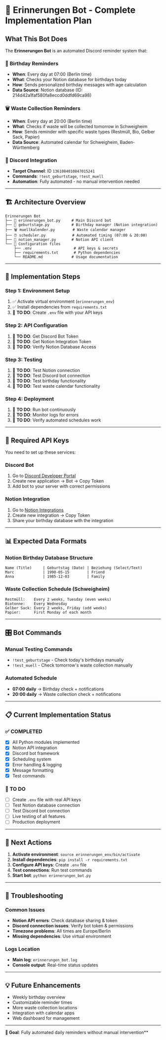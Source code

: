 # 🎯 Erinnerungen Bot - Complete Implementation Plan

## **What This Bot Does**

The **Erinnerungen Bot** is an automated Discord reminder system that:

### 🎂 **Birthday Reminders**
- **When**: Every day at 07:00 (Berlin time)
- **What**: Checks your Notion database for birthdays today
- **How**: Sends personalized birthday messages with age calculation
- **Data Source**: Notion database (ID: 214d42a1faf580fa8eccd0ddfd69ca98)

### 🗑️ **Waste Collection Reminders** 
- **When**: Every day at 20:00 (Berlin time)
- **What**: Checks if waste will be collected tomorrow in Schweigheim
- **How**: Sends reminder with specific waste types (Restmüll, Bio, Gelber Sack, Papier)
- **Data Source**: Automated calendar for Schweigheim, Baden-Württemberg

### 🤖 **Discord Integration**
- **Target Channel**: ID `1361084010847015241`
- **Commands**: `!test_geburtstage`, `!test_muell`
- **Automation**: Fully automated - no manual intervention needed

---

## **🏗️ Architecture Overview**

```
Erinnerungen Bot
├── 🤖 erinnerungen_bot.py     # Main Discord bot
├── 🎂 geburtstage.py          # Birthday manager (Notion integration)
├── 🗑️ muellkalender.py        # Waste calendar manager
├── ⏰ scheduler.py            # Automated timing (07:00 & 20:00)
├── 📝 notion_manager.py       # Notion API client
└── 🔧 Configuration files
    ├── .env                   # API keys & secrets
    ├── requirements.txt       # Python dependencies
    └── README.md             # Usage documentation
```

---

## **🚀 Implementation Steps**

### **Step 1: Environment Setup**
1. ✅ Activate virtual environment (`erinnerungen_env`)
2. ✅ Install dependencies from `requirements.txt`
3. 🔧 **TO DO**: Create `.env` file with your API keys

### **Step 2: API Configuration**
1. 🔧 **TO DO**: Get Discord Bot Token
2. 🔧 **TO DO**: Get Notion Integration Token
3. 🔧 **TO DO**: Verify Notion Database Access

### **Step 3: Testing**
1. 🔧 **TO DO**: Test Notion connection
2. 🔧 **TO DO**: Test Discord bot connection
3. 🔧 **TO DO**: Test birthday functionality
4. 🔧 **TO DO**: Test waste calendar functionality

### **Step 4: Deployment**
1. 🔧 **TO DO**: Run bot continuously
2. 🔧 **TO DO**: Monitor logs for errors
3. 🔧 **TO DO**: Verify automated schedules work

---

## **🔑 Required API Keys**

You need to set up these services:

### **Discord Bot**
1. Go to [Discord Developer Portal](https://discord.com/developers/applications)
2. Create new application → Bot → Copy Token
3. Add bot to your server with correct permissions

### **Notion Integration**
1. Go to [Notion Integrations](https://www.notion.so/my-integrations)
2. Create new integration → Copy Token
3. Share your birthday database with the integration

---

## **📊 Expected Data Formats**

### **Notion Birthday Database Structure**
```
Name (Title)     | Geburtstag (Date) | Beziehung (Select/Text)
Marc             | 1990-05-15        | Friend
Anna             | 1985-12-03        | Family
```

### **Waste Collection Schedule (Schweigheim)**
```
Restmüll:    Every 2 weeks, Tuesday (even weeks)
Biotonne:    Every Wednesday  
Gelber Sack: Every 2 weeks, Friday (odd weeks)
Papier:      First Monday of each month
```

---

## **🎛️ Bot Commands**

### **Manual Testing Commands**
- `!test_geburtstage` - Check today's birthdays manually
- `!test_muell` - Check tomorrow's waste collection manually

### **Automated Schedule**
- **07:00 daily** → Birthday check + notifications
- **20:00 daily** → Waste collection check + notifications

---

## **📋 Current Implementation Status**

### ✅ **COMPLETED**
- [x] All Python modules implemented
- [x] Notion API integration
- [x] Discord bot framework
- [x] Scheduling system
- [x] Error handling & logging
- [x] Message formatting
- [x] Test commands

### 🔧 **TO DO**
- [ ] Create `.env` file with real API keys
- [ ] Test Notion database connection
- [ ] Test Discord bot connection
- [ ] Live testing of all features
- [ ] Production deployment

---

## **🔧 Next Actions**

1. **Activate environment**: `source erinnerungen_env/bin/activate`
2. **Install dependencies**: `pip install -r requirements.txt`
3. **Configure API keys**: Create `.env` file
4. **Test connections**: Run test commands
5. **Start bot**: `python erinnerungen_bot.py`

---

## **🐛 Troubleshooting**

### **Common Issues**
- **Notion API errors**: Check database sharing & token
- **Discord connection issues**: Verify bot token & permissions
- **Timezone problems**: All times are Europe/Berlin
- **Missing dependencies**: Use virtual environment

### **Logs Location**
- **Main log**: `erinnerungen_bot.log`
- **Console output**: Real-time status updates

---

## **💡 Future Enhancements**

- Weekly birthday overview
- Customizable reminder times
- More waste collection locations
- Integration with calendar apps
- Web dashboard for management

---

**🎯 Goal**: Fully automated daily reminders without manual intervention** 